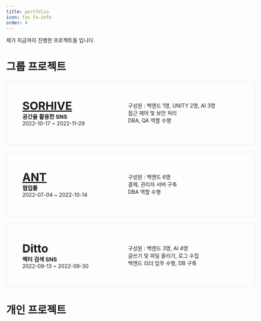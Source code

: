 ```yaml
---
title: portfolio
icon: fas fa-info
order: 4
---
```


제가 지금까지 진행한 프로젝트들 입니다.

<style type='text/css'>
[class*="cardContainer"] {
    display: flex;
    width: 800px;
    height: 150px;
    border: 1px solid #eeeeee;
    margin: 20px 0;
    padding: 10px;
    transition: box-shadow 0.3s,border-color 0.3s;}
[class*="nameContainer"] {
    align-items: center;
    width: 220px;
    margin: auto;    }
[class*="contentContainer"] {
    width:300px;
    box-align:center;
    display: flex;
    align-items: center;
    margin: 0 auto;
    }
    @media (max-width:1650px){
        .cardContainer{ width: 650px;}
    }
@media (max-width:540px){
        .contentContainer {display: none;}
        .cardContainer{ width: 400px;}
    }
[class*="h1"]{
font-weight:bolder;
font-size: 30px;
}
[class*="h2"]{
font-weight:bold;
font-size: 15px;
}
</style>

# 그룹 프로젝트

<div class=cardContainer>
    <div class=nameContainer>
        <span class="h1"><a href="https://github.com/MA-Dot-COM/Intro">SORHIVE</a></span> <br />
        <span class="h2">공간을 활용한 SNS</span> <br />
        <span>2022-10-17 ~ 2022-11-29</span>
    </div>
    <div class=contentContainer>
    구성원 : 백엔드 1명, UNITY 2명, AI 3명
    <br/>
    접근 제어 및 보안 처리
    <br/>
    DBA, QA 역할 수행
    </div>
</div>
<div class=cardContainer>
    <div class=nameContainer>
        <span class="h1"><a href="https://github.com/SybooSyboo782/AntJumpCollaborationTool">ANT</a></span> <br />
        <span class="h2">협업툴</span> <br />
        <span>2022-07-04 ~ 2022-10-14</span>
    </div>
    <div class=contentContainer>
    구성원 : 백엔드 6명
    <br/>
    결제, 관리자 서버 구축
    <br/>
    DBA 역할 수행
    </div>
</div>
<div class=cardContainer>
    <div class=nameContainer>
        <span class="h1">Ditto</span> <br />
        <span class="h2">벡터 검색 SNS</span> <br />
        <span>2022-09-13 ~ 2022-09-30</span>
    </div>
    <div class=contentContainer>
    구성원 : 백엔드 3명, AI 4명
    <br/>
    글쓰기 및 파일 올리기, 로그 수집
    <br/>
    백엔드 리더 임무 수행, DB 구축
    </div>
</div>

# 개인 프로젝트

